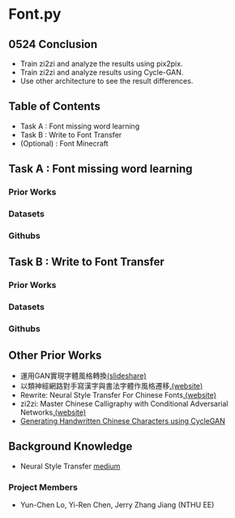 # Font.py

## 0524 Conclusion
- Train zi2zi and analyze the results using pix2pix.
- Train zi2zi and analyze results using Cycle-GAN.
- Use other architecture to see the result differences. 

## Table of Contents
- Task A : Font missing word learning
- Task B : Write to Font Transfer
- (Optional) : Font Minecraft

## Task A : Font missing word learning
### Prior Works

### Datasets

### Githubs

## Task B : Write to Font Transfer

### Prior Works

### Datasets

### Githubs

## Other Prior Works
* 運用GAN實現字體風格轉換[(slideshare)](https://www.slideshare.net/cnanews/gan-137298578)
* 以類神經網路對手寫漢字與書法字體作風格遷移[.(website)](http://ludwig.willyoudo.com/?p=1219)
* Rewrite: Neural Style Transfer For Chinese Fonts[.(website)](https://github.com/kaonashi-tyc/Rewrite)
* zi2zi: Master Chinese Calligraphy with Conditional Adversarial Networks[.(website)](https://github.com/kaonashi-tyc/zi2zi)
* [Generating Handwritten Chinese Characters using CycleGAN](https://ieeexplore.ieee.org/stamp/stamp.jsp?arnumber=8354132)

## Background Knowledge
* Neural Style Transfer [medium](https://towardsdatascience.com/neural-style-transfer-tutorial-part-1-f5cd3315fa7f)

### Project Members
- Yun-Chen Lo, Yi-Ren Chen, Jerry Zhang Jiang (NTHU EE)
